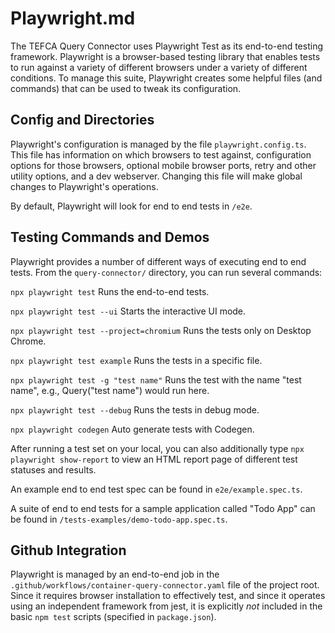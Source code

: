 # Playwright.md

The TEFCA Query Connector uses Playwright Test as its end-to-end testing framework. Playwright is a browser-based testing library that enables tests to run against a variety of different browsers under a variety of different conditions. To manage this suite, Playwright creates some helpful files (and commands) that can be used to tweak its configuration.

## Config and Directories

Playwright's configuration is managed by the file `playwright.config.ts`. This file has information on which browsers to test against, configuration options for those browsers, optional mobile browser ports, retry and other utility options, and a dev webserver. Changing this file will make global changes to Playwright's operations.

By default, Playwright will look for end to end tests in `/e2e`.

## Testing Commands and Demos

Playwright provides a number of different ways of executing end to end tests. From the `query-connector/` directory, you can run several commands:

`npx playwright test`
Runs the end-to-end tests.

`npx playwright test --ui`
Starts the interactive UI mode.

`npx playwright test --project=chromium`
Runs the tests only on Desktop Chrome.

`npx playwright test example`
Runs the tests in a specific file.

`npx playwright test -g "test name"`
Runs the test with the name "test name", e.g., Query("test name") would run here.

`npx playwright test --debug`
Runs the tests in debug mode.

`npx playwright codegen`
Auto generate tests with Codegen.

After running a test set on your local, you can also additionally type `npx playwright show-report` to view an HTML report page of different test statuses and results.

An example end to end test spec can be found in `e2e/example.spec.ts`.

A suite of end to end tests for a sample application called "Todo App" can be found in `/tests-examples/demo-todo-app.spec.ts`.

## Github Integration

Playwright is managed by an end-to-end job in the `.github/workflows/container-query-connector.yaml` file of the project root. Since it requires browser installation to effectively test, and since it operates using an independent framework from jest, it is explicitly _not_ included in the basic `npm test` scripts (specified in `package.json`).
